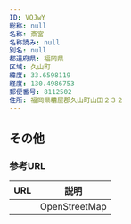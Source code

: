 ```yaml
---
ID: VQJwY
総称: null
名称: 斎宮
名称読み: null
別名: null
都道府県: 福岡県
区域: 久山町
緯度: 33.6598119
経度: 130.4986753
郵便番号: 8112502
住所: 福岡県糟屋郡久山町山田２３２
---
```


## その他

### 参考URL

| URL | 説明          |
| --- | ------------- |
|     | OpenStreetMap |
